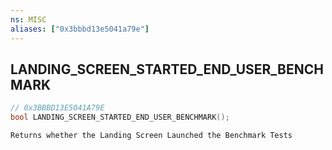 ```yaml
---
ns: MISC
aliases: ["0x3bbbd13e5041a79e"]
---
```

## LANDING_SCREEN_STARTED_END_USER_BENCHMARK

```c
// 0x3BBBD13E5041A79E
bool LANDING_SCREEN_STARTED_END_USER_BENCHMARK();
```

```
Returns whether the Landing Screen Launched the Benchmark Tests
```
